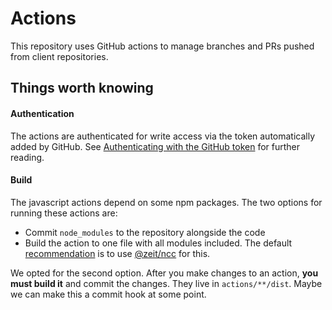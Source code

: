 # Actions

This repository uses GitHub actions to manage branches and PRs pushed from client repositories.

## Things worth knowing

#### Authentication

The actions are authenticated for write access via the token automatically added by GitHub. See [Authenticating with the GitHub token](https://help.github.com/en/actions/configuring-and-managing-workflows/authenticating-with-the-github_token) for further reading.

#### Build

The javascript actions depend on some npm packages. The two options for running these actions are:
* Commit `node_modules` to the repository alongside the code
* Build the action to one file with all modules included. The default [recommendation](https://help.github.com/en/actions/building-actions/creating-a-javascript-action#commit-tag-and-push-your-action-to-github) is to use [@zeit/ncc](https://github.com/zeit/ncc) for this.

We opted for the second option. After you make changes to an action, **you must build it** and commit the changes. They live in `actions/**/dist`. Maybe we can make this a commit hook at some point.
